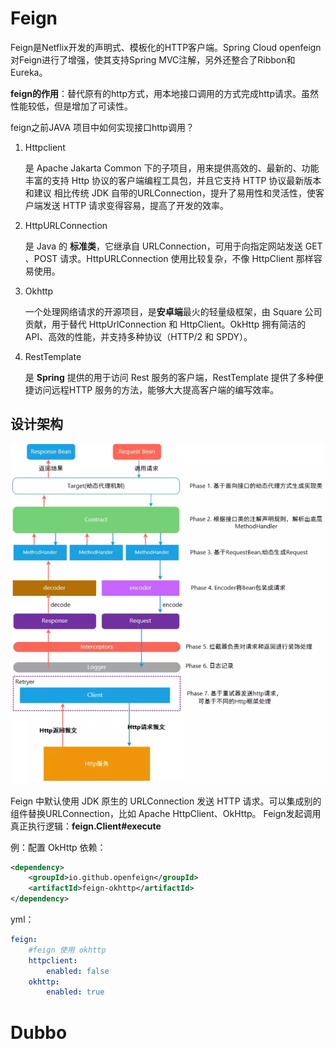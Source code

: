 # Feign



Feign是Netflix开发的声明式、模板化的HTTP客户端。Spring Cloud openfeign对Feign进行了增强，使其支持Spring MVC注解，另外还整合了Ribbon和Eureka。

**feign的作用**：替代原有的http方式，用本地接口调用的方式完成http请求。虽然性能较低，但是增加了可读性。



feign之前JAVA 项目中如何实现接口http调用？

1. Httpclient

   是 Apache Jakarta Common 下的子项目，用来提供高效的、最新的、功能丰富的支持 Http 协议的客户端编程工具包，并且它支持 HTTP 协议最新版本和建议 相比传统 JDK 自带的URLConnection，提升了易用性和灵活性，使客户端发送 HTTP 请求变得容易，提高了开发的效率。

2. HttpURLConnection

   是 Java 的 **标准类**，它继承自 URLConnection，可用于向指定网站发送 GET 、POST 请求。HttpURLConnection 使用比较复杂，不像 HttpClient 那样容易使用。

3. Okhttp

   一个处理网络请求的开源项目，是**安卓端**最火的轻量级框架，由 Square 公司贡献，用于替代 HttpUrlConnection 和 HttpClient。OkHttp 拥有简洁的 API、高效的性能，并支持多种协议（HTTP/2 和 SPDY）。

4. RestTemplate

   是 **Spring** 提供的用于访问 Rest 服务的客户端，RestTemplate 提供了多种便捷访问远程HTTP 服务的方法，能够大大提高客户端的编写效率。  

## 设计架构

<img src="images/RPC/image-20230411235608927.png" alt="image-20230411235608927" style="zoom:67%;" />



Feign 中默认使用 JDK 原生的 URLConnection 发送 HTTP 请求。可以集成别的组件替换URLConnection，比如 Apache HttpClient、OkHttp。
Feign发起调用真正执行逻辑：**feign.Client#execute**  

例：配置 OkHttp 依赖：

```xml
<dependency>
	<groupId>io.github.openfeign</groupId>
	<artifactId>feign‐okhttp</artifactId>
</dependency>  
```

yml：

```yaml
feign:
	#feign 使用 okhttp
	httpclient:
		enabled: false
	okhttp:
		enabled: true  
```



# Dubbo